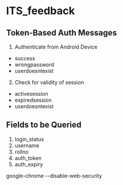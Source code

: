 # ITS_feedback

Token-Based Auth Messages
--------------------------

1. Authenticate from Android Device
  - success
  - wrongpassword
  - userdoesntexist
  
2. Check for validity of session
  - activesession
  - expiredsession
  - userdoesntexist
  
Fields to be Queried
---------------------

1. login_status
2. username
3. rollno
4. auth_token
5. auth_expiry

google-chrome --disable-web-security
